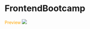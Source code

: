 # FrontendBootcamp
<span style="color:orange;">Preview</span>
<img src="https://github.com/furkanevin/FrontendBootcamp/blob/main/preview.gif"></img>
